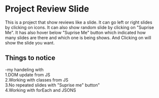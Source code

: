 # Project Review Slide

This is a project that show reviews like a slide. It can go left or right slides by clicking on icons. It can also show random slide by clicking on "Suprise Me". It has also hover below "Suprise Me" button which indicated how many slides are there and which one is being shows. And Clicking on will show the slide you want.

## Things to notice

-my handeling with<br/>
1.DOM update from JS<br/>
2.Working with classes from JS<br/>
3.No repeated slides with "Suprise me" button"<br/>
4.Working with forEach and JSONS
